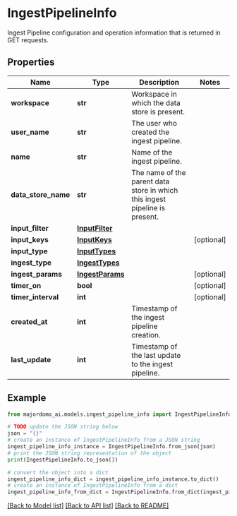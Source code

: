 # IngestPipelineInfo

Ingest Pipeline configuration and operation information that is returned in GET requests.

## Properties

Name | Type | Description | Notes
------------ | ------------- | ------------- | -------------
**workspace** | **str** | Workspace in which the data store is present. | 
**user_name** | **str** | The user who created the ingest pipeline. | 
**name** | **str** | Name of the ingest pipeline. | 
**data_store_name** | **str** | The name of the parent data store in which this ingest pipeline is present. | 
**input_filter** | [**InputFilter**](InputFilter.md) |  | 
**input_keys** | [**InputKeys**](InputKeys.md) |  | [optional] 
**input_type** | [**InputTypes**](InputTypes.md) |  | 
**ingest_type** | [**IngestTypes**](IngestTypes.md) |  | 
**ingest_params** | [**IngestParams**](IngestParams.md) |  | [optional] 
**timer_on** | **bool** |  | [optional] 
**timer_interval** | **int** |  | [optional] 
**created_at** | **int** | Timestamp of the ingest pipeline creation. | 
**last_update** | **int** | Timestamp of the last update to the ingest pipeline. | 

## Example

```python
from majordomo_ai.models.ingest_pipeline_info import IngestPipelineInfo

# TODO update the JSON string below
json = "{}"
# create an instance of IngestPipelineInfo from a JSON string
ingest_pipeline_info_instance = IngestPipelineInfo.from_json(json)
# print the JSON string representation of the object
print(IngestPipelineInfo.to_json())

# convert the object into a dict
ingest_pipeline_info_dict = ingest_pipeline_info_instance.to_dict()
# create an instance of IngestPipelineInfo from a dict
ingest_pipeline_info_from_dict = IngestPipelineInfo.from_dict(ingest_pipeline_info_dict)
```
[[Back to Model list]](../README.md#documentation-for-models) [[Back to API list]](../README.md#documentation-for-api-endpoints) [[Back to README]](../README.md)


